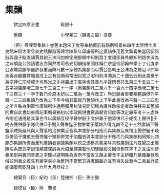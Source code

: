 # 集韻

　　欽定四庫全書　　　　　經部十

　　集韻　　　　　　　　　小學類三〈韻書之屬〉提要

　　〈臣〉等謹案集韻十巻舊本題宋丁度等奉勅撰前有韻例稱景祐四年太常博士直史館宋祁太常丞直史館鄭戩等建言陳彭年邱雍等所定廣韻多用舊文繁畧失當因詔祁戩與國子監直講賈昌朝王洙同加修定刑部郎中知制誥丁度禮部員外郎知制誥李淑為之典領晁公武讀書志亦同然考司馬光切韻指掌圖序稱仁宗皇帝詔翰林學士丁公度李公淑增崇韻學自許叔重而降凡數十家總為集韻而以賈公昌朝王公洙為之屬治平四年余得㫖繼纂其職書成上之有詔頒焉常因討究之暇科别清濁為二十圖云云則此書奏于英宗非仁宗時成于司馬光之手非盡出丁度等也其書凡平聲四巻共五萬三千五百二十五字視廣韻増二萬七千三百三十一字〈案廣韻凡二萬六千一百九十四字應増二萬七千三百三十一字于數乃合原本誤以二萬為一萬今改正〉熊忠韻㑹舉要稱舊韻但作平聲一二三四集韻乃改為上下平今檢其篇目乃舊韻作上下平此書改為平聲一二三四忠之所言殊為倒置惟廣韻所注通用獨用封演見聞記稱為唐許敬宗定者改併移易其舊部則實自此書始東齋記事稱景祐初以崇政殿説書賈昌朝言詔度等改定韻窄者十三處許令附近通用是其事也今以廣韻互校平聲併殷于文併嚴于鹽添併凡于咸銜上聲併𨼆于吻去聲併廢于隊代併□于問入聲併迄于物併業于葉帖凡得九韻不足十三然廣韻平聲鹽添咸銜嚴凡與入聲葉帖洽狎業乏皆與本書部分相應而與集韻互異惟上聲併儼于琰忝併范于豏檻去聲併釅于豔㮇併梵于陷鑑皆與本書部分不應而乃與集韻相同知此四韻亦集韻所併而重刋廣韻者誤據集韻以校之遂移其舊第耳其駁廣韻注凡姓望之出廣陳名系既乖字訓復類譜牒誠為允協至謂兼載他切徒釀細文因併刪其字下之互注則音義俱别與義同音異之字難以遽明殊為省所不當省又韻主審音不主辨體乃篆籕兼登雅俗並列重文複見有類字書亦為繁所不當繁其與廣韻葢亦互有得失故至今二書並行莫能偏廢焉乾隆四十六年九月恭校上

　　總纂官〈臣〉紀昀〈臣〉陸錫熊〈臣〉孫士毅

　　總校官〈臣〉陸　費墀
